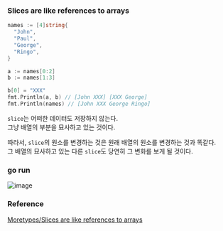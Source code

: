 ### Slices are like references to arrays
```go
names := [4]string{
  "John",
  "Paul",
  "George",
  "Ringo",
}

a := names[0:2]
b := names[1:3]

b[0] = "XXX"
fmt.Println(a, b) // [John XXX] [XXX George]
fmt.Println(names) // [John XXX George Ringo]
```
`slice`는 어떠한 데이터도 저장하지 않는다.<br>
그냥 배열의 부분을 묘사하고 있는 것이다.<br>

따라서, `slice`의 원소를 변경하는 것은 원래 배열의 원소를 변경하는 것과 똑같다.<br>
그 배열의 묘사하고 있는 다른 `slice`도 당연히 그 변화를 보게 될 것이다.<br>

### go run
![image](https://github.com/user-attachments/assets/dacaa63e-6dcc-493e-9c2b-5904c37827f5)


### Reference
[Moretypes/Slices are like references to arrays](https://go.dev/tour/moretypes/8)<br>
